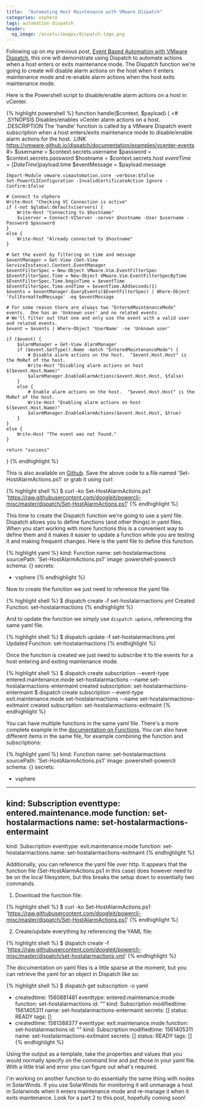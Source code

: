 ```yaml
---
title:  "Automating Host Maintenance with VMware Dispatch"
categories: vsphere
tags: automation dispatch
header:
  og_image: /assets/images/dispatch-logo.png
---
```


Following up on my previous post, [Event Based Automation with VMware Dispatch][1], this one will demonstrate using Dispatch to automate actions when a host enters or exits maintenance mode.  The Dispatch function we're going to create will disable alarm actions on the host when it enters maintenance mode and re-enable alarm actions when the host exits maintenance mode.

Here is the Powershell script to disable/enable alarm actions on a host in vCenter.

{% highlight powershell %}
function handle($context, $payload) {
	<#
	.SYNOPSIS
		Disables/enables vCenter alarm actions on a host.
	.DESCRIPTION
		The 'handle' function is called by a VMware Dispatch event subscription
		when a host enters/exits maintenance mode to disable/enable alarm actions 
		for the host.
	.LINK
		https://vmware.github.io/dispatch/documentation/examples/vcenter-events
	#>
	$username = $context.secrets.username
	$password = $context.secrets.password
	$hostname = $context.secrets.host
	$eventTime = [DateTime]$payload.time
	$eventMessage = $payload.message
	
	Import-Module vmware.vimautomation.core -verbose:$false
	Set-PowerCLIConfiguration -InvalidCertificateAction Ignore -Confirm:$false
	
	# Connect to vSphere
	Write-Host "Checking VC Connection is active"
	if (-not $global:defaultviservers) {
		Write-Host "Connecting to $hostname"
		$viserver = Connect-VIServer -server $hostname -User $username -Password $password
	}
	else {
		Write-Host "Already connected to $hostname"
	}
	
	# Get the event by filtering on time and message
	$eventManager = Get-View (Get-View ServiceInstance).Content.EventManager
	$eventFilterSpec = New-Object VMware.Vim.EventFilterSpec
	$EventFilterSpec.Time = New-Object VMware.Vim.EventFilterSpecByTime
	$EventFilterSpec.Time.beginTime = $eventTime
	$EventFilterSpec.Time.endTime = $eventTime.AddSeconds(1)
	$events = $eventManager.QueryEvents($EventFilterSpec) | Where-Object 'FullFormattedMessage' -eq $eventMessage
	
	# For some reason there are always two "EnteredMaintenanceMode" events.  One has an 'Unknown user' and no related events.
	# We'll filter out that one and only use the event with a valid user and related events.
	$event = $events | Where-Object 'UserName' -ne 'Unknown user'
	
	if ($event) {
		$alarmManager = Get-View AlarmManager
		if ($event.GetType().Name -match "EnteredMaintenanceMode") {
			# Disable alarm actions on the host.  "$event.Host.Host" is the MoRef of the host.
			Write-Host "Disabling alarm actions on host $($event.Host.Name)"
			$alarmManager.EnableAlarmActions($event.Host.Host, $false)
		}
		else {
			# Enable alarm actions on the host.  "$event.Host.Host" is the MoRef of the host.
			Write-Host "Enabling alarm actions on host $($event.Host.Name)"
			$alarmManager.EnableAlarmActions($event.Host.Host, $true)
		}
	}
	else {
		Write-Host "The event was not found."
	}
	
	return "success"
}
{% endhighlight %}

This is also available on [Github][2].  Save the above code to a file named 'Set-HostAlarmActions.ps1' or grab it using curl:

{% highlight shell %}
$ curl -ko Set-HostAlarmActions.ps1 'https://raw.githubusercontent.com/doogleit/powercli-misc/master/dispatch/Set-HostAlarmActions.ps1'
{% endhighlight %}

This time to create the Dispatch function we're going to use a yaml file.  Dispatch allows you to define functions (and other things) in yaml files.  When you start working with more functions this is a convenient way to define them and it makes it easier to update a function while you are testing it and making frequent changes.  Here is the yaml file to define this function.

{% highlight yaml %}
kind: Function
name: set-hostalarmactions
sourcePath: 'Set-HostAlarmActions.ps1'
image: powershell-powercli
schema: {}
secrets:
  - vsphere
{% endhighlight %}

Now to create the function we just need to reference the yaml file.

{% highlight shell %}
$ dispatch create -f set-hostalarmactions.yml
Created Function: set-hostalarmactions
{% endhighlight %}

And to update the function we simply use `dispatch update`, referencing the same yaml file.

{% highlight shell %}
$ dispatch update -f set-hostalarmactions.yml
Updated Function: set-hostalarmactions
{% endhighlight %}

Once the function is created we just need to subscribe it to the events for a host entering and exiting maintenance mode.

{% highlight shell %}
$ dispatch create subscription --event-type entered.maintenance.mode set-hostalarmactions --name set-hostalarmactions-entermaint
created subscription: set-hostalarmactions-entermaint
$ dispatch create subscription --event-type exit.maintenance.mode set-hostalarmactions --name set-hostalarmactions-exitmaint
created subscription: set-hostalarmactions-exitmaint
{% endhighlight %}

You can have multiple functions in the same yaml file.  There's a more complete example in the [documentation on Functions][3].  You can also have different items in the same file, for example combining the function and subscriptions:

{% highlight yaml %}
kind: Function
name: set-hostalarmactions
sourcePath: 'Set-HostAlarmActions.ps1'
image: powershell-powercli
schema: {}
secrets:
  - vsphere
---
kind: Subscription
eventtype: entered.maintenance.mode
function: set-hostalarmactions
name: set-hostalarmactions-entermaint
---
kind: Subscription
eventtype: exit.maintenance.mode
function: set-hostalarmactions
name: set-hostalarmactions-exitmaint
{% endhighlight %}

Additionally, you can reference the yaml file over http.  It appears that the function file (Set-HostAlarmActions.ps1 in this case) does however need to be on the local filesystem, but this breaks the setup down to essentially two commands.  

1. Download the function file:

{% highlight shell %}
$ curl -ko Set-HostAlarmActions.ps1 'https://raw.githubusercontent.com/doogleit/powercli-misc/master/dispatch/Set-HostAlarmActions.ps1'
{% endhighlight %}

2. Create/update everything by referencing the YAML file:

{% highlight shell %}
$ dispatch create -f 'https://raw.githubusercontent.com/doogleit/powercli-misc/master/dispatch/set-hostalarmactions.yml'
{% endhighlight %}

The documentation on yaml files is a little sparse at the moment, but you can retrieve the yaml for an object in Dispatch like so:

{% highlight shell %}
$ dispatch get subscription -o yaml
- createdtime: 1560881481
  eventtype: entered.maintenance.mode
  function: set-hostalarmactions
  id: ""
  kind: Subscription
  modifiedtime: 1561405311
  name: set-hostalarmactions-entermaint
  secrets: []
  status: READY
  tags: []
- createdtime: 1561388377
  eventtype: exit.maintenance.mode
  function: set-hostalarmactions
  id: ""
  kind: Subscription
  modifiedtime: 1561405311
  name: set-hostalarmactions-exitmaint
  secrets: []
  status: READY
  tags: []
{% endhighlight %}

Using the output as a template, take the properties and values that you would normally specify on the command line and put those in your yaml file.  With a little trial and error you can figure out what's required.

I'm working on another function to do essentially the same thing with nodes in SolarWinds.  If you use SolarWinds for monitoring it will unmanage a host in Solarwinds when it enters maintenance mode and re-manage it when it exits maintenance.  Look for a part 2 to this post, hopefully coming soon!

[1]: https://doogleit.github.io/2019/07/event-based-automation-with-dispatch/
[2]: https://github.com/doogleit/powercli-misc/tree/master/dispatch
[3]: https://vmware.github.io/dispatch/documentation/usage/functions
